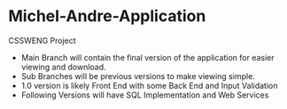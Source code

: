 # Michel-Andre-Application
CSSWENG Project

- Main Branch will contain the final version of the application for easier viewing and download.
- Sub Branches will be previous versions to make viewing simple.
- 1.0 version is likely Front End with some Back End and Input Validation
- Following Versions will have SQL Implementation and Web Services
